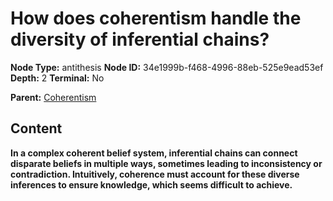 # How does coherentism handle the diversity of inferential chains?

**Node Type:** antithesis
**Node ID:** 34e1999b-f468-4996-88eb-525e9ead53ef
**Depth:** 2
**Terminal:** No

**Parent:** [Coherentism](coherentism.md)

## Content

**In a complex coherent belief system, inferential chains can connect disparate beliefs in multiple ways, sometimes leading to inconsistency or contradiction. Intuitively, coherence must account for these diverse inferences to ensure knowledge, which seems difficult to achieve.**
